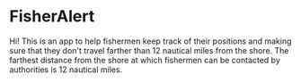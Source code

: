 # FisherAlert

Hi! This is an app to help fishermen keep track of their positions and making sure that they don't travel farther than 12 nautical miles from the shore.
The farthest distance from the shore at which fishermen can be contacted by authorities is 12 nautical miles.
